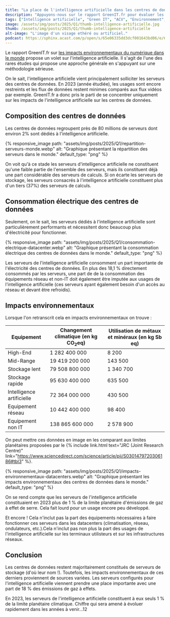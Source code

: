 ```yaml
---
title: "La place de l'intelligence artificielle dans les centres de données mondiaux"
description: "Appuyons-nous sur le rapport GreenIT.fr pour évaluer les impacts environnementaux de l'intelligence artificielle."
tags: ["Intelligence artificielle", "Green IT", "ACV", "Environnement", "Monde"]
image: /assets/img/posts/2025/Q1/thumb-intelligence-artificielle.jpg
thumb: /assets/img/posts/2025/Q1/thumb-intelligence-artificielle
alt-image: "L'image d'un visage ethéré ou artificiel."
podcast: https://sphinx.acast.com/p/open/s/65e06335dd3dcf001643bd06/e/67c9cea322c74795c306c2ca/media.mp3
---
```


Le rapport GreenIT.fr sur [les impacts environnementaux du numérique dans le monde](/blog/2025/02/06/impacts-numerique-monde) propose un volet sur l'intelligence artificielle. Il s'agit de l'une des rares études qui propose une approche générale en s'appuyant sur une méthodologie sérieuse.

On le sait, l'intelligence artificielle vient principalement solliciter les serveurs des centres de données. En 2023 (année étudiée), les usages sont encore restreints et les flux de données restent minimes comparés aux flux vidéos par exemple. GreenIT.fr a donc pris le parti de se concentrer uniquement sur les impacts de l'intelligence artificielle sur les centres de données.

## Composition des centres de données

Les centres de données regroupent près de 80 millions de serveurs dont environ 2% sont dédiés à l'intelligence artificielle.

{% responsive_image 
  path: "assets/img/posts/2025/Q1/repartition-serveurs-monde.webp"
  alt: "Graphique présentant la répartition des serveurs dans le monde."
  default_type: "png"
%}

On voit qu'à ce stade les serveurs d'intelligence artificielle ne constituent qu'une faible partie de l'ensemble des serveurs, mais ils constituent déjà une part considérable des serveurs de calculs. Si on écarte les serveurs de stockage, les serveurs consacrés à l'intelligence artificielle constituent plus d'un tiers (37%) des serveurs de calculs.

## Consommation électrique des centres de données

Seulement, on le sait, les serveurs dédiés à l'intelligence artificielle sont particulièrement performants et nécessitent donc beaucoup plus d'électricité pour fonctionner.

{% responsive_image 
  path: "assets/img/posts/2025/Q1/consommation-electrique-datacenter.webp"
  alt: "Graphique présentant la consommation électrique des centres de données dans le monde."
  default_type: "png"
%}

Les serveurs de l'intelligence artificielle consomment un part importante de l'électricité des centres de données. En plus des 18,1 % directement consommés par les serveurs, une part de de la consommation des équipements réseau et non-IT doit également être imputée aux usages de l'intelligence artificielle (ces serveurs ayant également besoin d'un accès au réseau et devant être refroidis).

## Impacts environnementaux

Lorsque l'on retranscrit cela en impacts environnementaux on trouve :

| Equipement | Changement climatique (en kg CO<sub>2</sub>eq) | Utilisation de métaux et minéraux (en kg Sb eq) |
|---|---|---|
| High-End                  | 1 282 400 000   | 8 200     |
| Mid-Range                 | 19 419 200 000  | 143 500   |
| Stockage lent             | 79 508 800 000  | 1 340 700 |
| Stockage rapide           | 95 630 400 000  | 635 500   |
| Intelligence artificielle | 72 364 000 000  | 430 500   |
| Equipement réseau         | 10 442 400 000  | 98 400    |
| Equipement non IT         | 138 865 600 000 | 2 578 900 |

On peut mettre ces données en image en les comparant aux limites planétaires proposées par le {% include link.html text="JRC (Joint Research Centre)" link="https://www.sciencedirect.com/science/article/pii/S0301479720306186#tbl3" %}.

{% responsive_image 
  path: "assets/img/posts/2025/Q1/impacts-environnementaux-datacenters.webp"
  alt: "Graphique présentant les impacts environnementaux des centres de données dans le monde."
  default_type: "png"
%}

On se rend compte que les serveurs de l'intelligence artificielle constituaient en 2023 plus de 1 % de la limite planétaire d'émissions de gaz à effet de serre. Cela fait lourd pour un usage encore peu développé. 

Et encore ! Cela n'inclut pas la part des équipements nécessaires à faire fonctionner ces serveurs dans les datacenters (climatisation, réseau, ondulateurs, etc.).Cela n'inclut pas non plus la part des usages de l'intelligence artificielle sur les terminaux utilisteurs et sur les infrastructures réseaux.

## Conclusion

Les centres de données restent majoritairement constitués de serveurs de stockage (d'où leur nom !). Toutefois, les impacts environnementaux de ces derniers proviennent de sources variées. Les serveurs configurés pour l'intelligence artificielle viennent prendre une place importante avec une part de 18 % des émissions de gaz à effets.

En 2023, les serveurs de l'intelligence artificielle constituent à eux seuls 1 % de la limite planétaire climatique. Chiffre qui sera amené à évoluer rapidement dans les années à venir...12